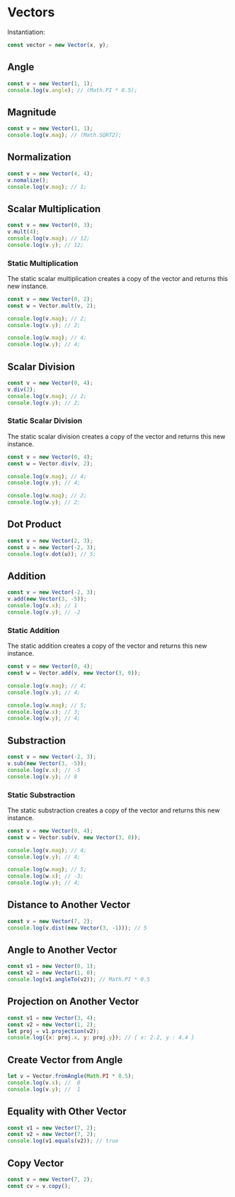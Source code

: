 # Vectors

Instantiation:

```js
const vector = new Vector(x, y);
```

## Angle

```js
const v = new Vector(1, 1);
console.log(v.angle); // (Math.PI * 0.5);
```

## Magnitude

```js
const v = new Vector(1, 1);
console.log(v.mag); // (Math.SQRT2);
```

## Normalization

```js
const v = new Vector(4, 4);
v.nomalize();
console.log(v.mag); // 1;
```

## Scalar Multiplication

```js
const v = new Vector(0, 3);
v.mult(4);
console.log(v.mag); // 12;
console.log(v.y); // 12;
```

### Static Multiplication

The static scalar multiplication creates a copy of the vector and returns this
new instance.


```js
const v = new Vector(0, 2);
const w = Vector.mult(v, 2);

console.log(v.mag); // 2;
console.log(v.y); // 2;

console.log(w.mag); // 4;
console.log(w.y); // 4;
```

## Scalar Division

```js
const v = new Vector(0, 4);
v.div(2);
console.log(v.mag); // 2;
console.log(v.y); // 2;
```

### Static Scalar Division

The static scalar division creates a copy of the vector and returns this new
instance.


```js
const v = new Vector(0, 4);
const w = Vector.div(v, 2);

console.log(v.mag); // 4;
console.log(v.y); // 4;

console.log(w.mag); // 2;
console.log(w.y); // 2;
```

## Dot Product

```js
const v = new Vector(2, 3);
const u = new Vector(-2, 3);
console.log(v.dot(u)); // 5;
```

## Addition

```js
const v = new Vector(-2, 3);
v.add(new Vector(3, -5));
console.log(v.x); // 1
console.log(v.y); // -2
```

### Static Addition

The static addition creates a copy of the vector and returns this new instance.

```js
const v = new Vector(0, 4);
const w = Vector.add(v, new Vector(3, 0));

console.log(v.mag); // 4;
console.log(v.y); // 4;

console.log(w.mag); // 5;
console.log(w.x); // 3;
console.log(w.y); // 4;
```

## Substraction

```js
const v = new Vector(-2, 3);
v.sub(new Vector(3, -5));
console.log(v.x); // -5
console.log(v.y); // 8
```

### Static Substraction

The static substraction creates a copy of the vector and returns this new
instance.

```js
const v = new Vector(0, 4);
const w = Vector.sub(v, new Vector(3, 0));

console.log(v.mag); // 4;
console.log(v.y); // 4;

console.log(w.mag); // 5;
console.log(w.x); // -3;
console.log(w.y); // 4;
```

## Distance to Another Vector

```js
const v = new Vector(7, 2);
console.log(v.dist(new Vector(3, -1))); // 5
```

## Angle to Another Vector

```js
const v1 = new Vector(0, 1);
const v2 = new Vector(1, 0);
console.log(v1.angleTo(v2)); // Math.PI * 0.5
```

## Projection on Another Vector

```js
const v1 = new Vector(3, 4);
const v2 = new Vector(1, 2);
let proj = v1.projection(v2);
console.log({x: proj.x, y: proj.y}); // { x: 2.2, y : 4.4 } 
```

## Create Vector from Angle

```js
let v = Vector.fromAngle(Math.PI * 0.5);
console.log(v.x); //  0
console.log(v.y); //  1
```

## Equality with Other Vector

```js
const v1 = new Vector(7, 2);
const v2 = new Vector(7, 2);
console.log(v1.equals(v2)); // true
```

## Copy Vector

```js
const v = new Vector(7, 2);
const cv = v.copy();
```